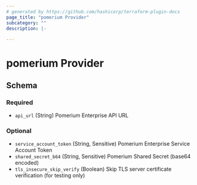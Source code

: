 ```yaml
---
# generated by https://github.com/hashicorp/terraform-plugin-docs
page_title: "pomerium Provider"
subcategory: ""
description: |-
  
---
```


# pomerium Provider





<!-- schema generated by tfplugindocs -->
## Schema

### Required

- `api_url` (String) Pomerium Enterprise API URL

### Optional

- `service_account_token` (String, Sensitive) Pomerium Enterprise Service Account Token
- `shared_secret_b64` (String, Sensitive) Pomerium Shared Secret (base64 encoded)
- `tls_insecure_skip_verify` (Boolean) Skip TLS server certificate verification (for testing only)
